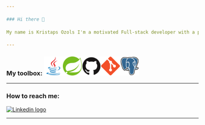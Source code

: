 ```yaml
---

### Hi there 👋

My name is Kristaps Ozols I'm a motivated Full-stack developer with a passion for programming. Always open to new opportunities.

---
```


### My toolbox: <img src="https://github.com/devicons/devicon/blob/master/icons/java/java-original.svg" alt="Java logo" width="50" height="50" /><img src="https://github.com/devicons/devicon/blob/master/icons/spring/spring-original.svg" alt="Spring logo" width="50" height="50" /><img src="https://github.com/devicons/devicon/blob/master/icons/github/github-original.svg" alt="Github logo" width="50" height="50" /><img src="https://github.com/devicons/devicon/blob/master/icons/git/git-original.svg" alt="Git logo" width="50" height="50" /><img src="https://github.com/devicons/devicon/blob/master/icons/postgresql/postgresql-original.svg" alt="Git logo" width="50" height="50" />

---

### How to reach me: 
[![Linkedin logo](https://github.com/hussainweb/hussainweb/blob/main/icons/linkedin.png)](https://www.linkedin.com/in/kristaps-ozols/)

---


<!--
**kristapsozy/kristapsozy** is a ✨ _special_ ✨ repository because its `README.md` (this file) appears on your GitHub profile.

Here are some ideas to get you started:

- 🔭 I’m currently working on ...
- 🌱 I’m currently learning ...
- 👯 I’m looking to collaborate on ...
- 🤔 I’m looking for help with ...
- 💬 Ask me about ...
- 📫 How to reach me: ...
- 😄 Pronouns: ...
- ⚡ Fun fact: ...
-->
